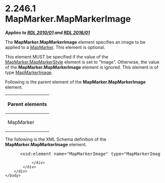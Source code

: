 <html dir="LTR" xmlns:mshelp="http://msdn.microsoft.com/mshelp" xmlns:ddue="http://ddue.schemas.microsoft.com/authoring/2003/5" xmlns:xlink="http://www.w3.org/1999/xlink" xmlns:tool="http://www.microsoft.com/tooltip">
    <head>
        <meta http-equiv="Content-Type" content="text/html; CHARSET=utf-8"></meta>
        <meta name="save" content="history"></meta>
        <title>2.246.1 MapMarker.MapMarkerImage</title>
        <xml>
            <mshelp:toctitle title="2.246.1 MapMarker.MapMarkerImage"></mshelp:toctitle>
            <mshelp:rltitle title="[MS-RDL]: MapMarker.MapMarkerImage"></mshelp:rltitle>
            <mshelp:keyword index="A" term="cafac23c-db58-4ca6-8876-783065f252b6"></mshelp:keyword>
            <mshelp:attr name="DCSext.ContentType" value="open specification"></mshelp:attr>
            <mshelp:attr name="AssetID" value="cafac23c-db58-4ca6-8876-783065f252b6"></mshelp:attr>
            <mshelp:attr name="TopicType" value="kbRef"></mshelp:attr>
            <mshelp:attr name="DCSext.Title" value="[MS-RDL]: MapMarker.MapMarkerImage" />
        </xml>
    </head>
    <body>
        <div id="header">
            <h1 class="heading">2.246.1 MapMarker.MapMarkerImage</h1>
        </div>
        <div id="mainSection">
            <div id="mainBody">
                <div id="allHistory" class="saveHistory"></div>
                <div id="sectionSection0" class="section" name="collapseableSection">
                    

<p><b><i>Applies to </i></b><a href="3428e690-a348-4ec7-8a6a-8efb42d2cdee.htm"><b><i>RDL 2010/01</i></b></a><b><i>
and </i></b><a href="52ce3983-2bfc-4e72-9359-42aaf5fe4509.htm"><b><i>RDL 2016/01</i></b></a></p>

<p>The <b>MapMarker.MapMarkerImage</b> element specifies an
image to be applied to a <a href="78bc5913-846b-42d0-a461-274754ad7d8b.htm">MapMarker</a>.
This element is optional. </p>

<p>This element MUST be specified if the value of the <a href="0a2374c4-08db-4c90-8095-bb7fabb6ea4f.htm">MapMarker.MapMarkerStyle</a>
element is set to &quot;Image&quot;. Otherwise, the value of the <b>MapMarker.MapMarkerImage</b>
element is ignored. This element is of type <a href="d31b353a-74ed-40cb-9031-7c5cf39a3056.htm">MapMarkerImage</a>.</p>

<p>Following is the parent element of the <b>MapMarker.MapMarkerImage</b>
element.</p>

<table>
 <thead>
  <tr>
   <th>
   <p>Parent elements</p>
   </th>
  </tr>
 </thead>
 <tr>
  <td>
  <p>MapMarker</p>
  </td>
 </tr>
</table>

<p>The following is the XML Schema definition of the <b>MapMarker.MapMarkerImage</b>
element.</p>

<dl>
<dd>
<div><pre> &lt;xsd:element name=&quot;MapMarkerImage&quot; type=&quot;MapMarkerImageType&quot; minOccurs=&quot;0&quot; /&gt;
</pre></div>
</dd></dl>


                </div>
            </div>
        </div>
    </body>
</html>